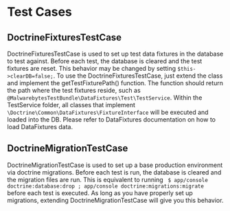 # Test Cases

## DoctrineFixturesTestCase

DoctrineFixturesTestCase is used to set up test data fixtures in the database to test against. Before each test, the database is cleared and the test fixtures are reset. This behavior may be changed by setting ```$this->clearDB=false;```. To use the DoctrineFixturesTestCase, just extend the class and implement the getTestFixturePath() function. The function should return the path where the test fixtures reside, such as ```@MalwarebytesTestBundle\DataFixtures\Test\TestService```. Within the TestService folder, all classes that implement ```\Doctrine\Common\DataFixtures\FixtureInterface``` will be executed and loaded into the DB. Please refer to DataFixtures documentation on how to load DataFixtures data.

## DoctrineMigrationTestCase

DoctrineMigrationTestCase is used to set up a base production environment via doctrine migrations. Before each test is run, the database is cleared and the migration files are run. This is equivalent to running ``` $ app/console doctrine:database:drop ; app/console doctrine:migrations:migrate``` before each test is executed. As long as you have properly set up migrations, extending DoctrineMigrationTestCase will give you this behavior.

